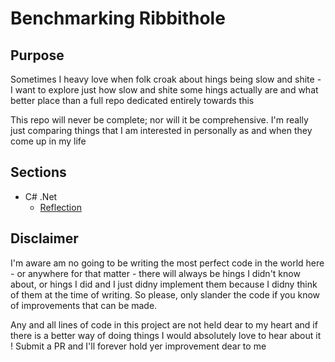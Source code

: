 # Benchmarking Ribbithole

## Purpose 

Sometimes I heavy love when folk croak about hings being slow and shite - I want to explore just how slow and shite some hings actually are and what better place than a full repo dedicated entirely towards this

This repo will never be complete; nor will it be comprehensive. I'm really just comparing things that I am interested in personally as and when they come up in my life


## Sections
- C# .Net
    - [Reflection](/dotnet/Reflection#README.md)



## Disclaimer

I'm aware am no going to be writing the most perfect code in the world here - or anywhere for that matter - there will always be hings I didn't know about, or hings I did and I just didny implement them because I didny think of them at the time of writing. 
So please, only slander the code if you know of improvements that can be made.

Any and all lines of code in this project are not held dear to my heart and if there is a better way of doing things I would absolutely love to hear about it ! Submit a PR and I'll forever hold yer improvement dear to me    